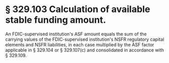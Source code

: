 # § 329.103   Calculation of available stable funding amount.

An FDIC-supervised institution's ASF amount equals the sum of the carrying values of the FDIC-supervised institution's NSFR regulatory capital elements and NSFR liabilities, in each case multiplied by the ASF factor applicable in § 329.104 or § 329.107(c) and consolidated in accordance with § 329.109.




